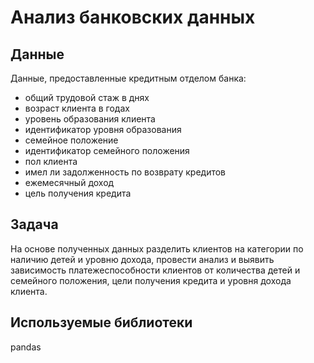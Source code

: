 # Анализ банковских данных

## Данные
Данные, предоставленные кредитным отделом банка:

- общий трудовой стаж в днях
- возраст клиента в годах
- уровень образования клиента
- идентификатор уровня образования
- семейное положение
- идентификатор семейного положения
- пол клиента
- имел ли задолженность по возврату кредитов
- ежемесячный доход
- цель получения кредита

## Задача
На основе полученных данных разделить клиентов на категории по наличию детей и уровню дохода, провести анализ и выявить зависимость платежеспособности клиентов от количества детей и семейного положения, цели получения кредита и уровня дохода клиента.

## Используемые библиотеки
pandas
